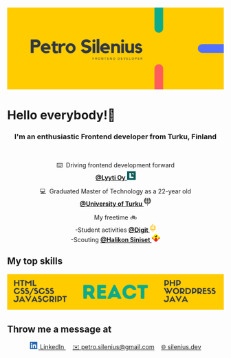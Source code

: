 [![Petro Silenius - Frontend Developer](https://raw.githubusercontent.com/PetroSilenius/PetroSilenius/master/images/README-header.png)](https://www.silenius.dev)

# Hello everybody!👋
<h3 align="center">
 <b>I'm an enthusiastic Frontend developer from Turku, Finland</b>
</h3>
<br/>

<p align="center">
 ⌨️&nbsp;&nbsp;Driving frontend development forward<br/>
 <a href="https://www.lyyti.com"><b>@Lyyti Oy </b>
 <img src="https://raw.githubusercontent.com/PetroSilenius/PetroSilenius/d7248f9403eb4442696b36941394a3cfb19e1d5a/images/Lyyti-logo.jpeg"
      alt="Lyyti logo" height="20px" /></a>
</p>

<p align="center">
 💻&nbsp;&nbsp;Graduated Master of Technology as a 22-year old
 <br/>
 <a href="https://www.utu.fi/fi/opiskelijaksi/tieto-ja-viestintatekniikka-tekniikan-kandidaatti-ja-diplomi-insinoori-3-v-2-v">
  <b>@University of Turku </b>
  <img src="https://raw.githubusercontent.com/PetroSilenius/PetroSilenius/master/images/UniversityOfTurku-logo.png" alt="University of Turku logo" height="20px" />  </a>
</p>

<p align="center">
 My freetime 🚲
 <br/>
  -Student activities 
  <a href="https://www.digit.fi">
   <b>@Digit </b>
   <img src="https://raw.githubusercontent.com/PetroSilenius/PetroSilenius/master/images/Digit-logo.png" alt="Digit logo" height="20px">
  </a>
 <br />
  -Scouting 
  <a href="https://www.halsi.fi">
   <b>@Halikon Siniset </b>
   <img src="https://raw.githubusercontent.com/PetroSilenius/PetroSilenius/master/images/HalikonSiniset-logo.png" alt="Halikon Siniset logo" width="20px" />
  </a>
</p>

## My top skills
[![React, HTML, CSS/SCSS, JavaScrip, PHP, Wordpress, Java](https://raw.githubusercontent.com/PetroSilenius/PetroSilenius/master/images/Tech-skills.png)](https://www.silenius.dev)

## Throw me a message at
<p align="center">
 <a href="https://www.linkedin.com/in/petrosilenius">
  <img src="https://raw.githubusercontent.com/PetroSilenius/PetroSilenius/master/images/LinkedIn-logo.png" alt="LinkedIn logo" width="20px" />
  LinkedIn
 </a>
 &nbsp;&nbsp;&nbsp;
 <a href="mailto:petro.silenius@gmail.com">✉️ petro.silenius@gmail.com</a>&nbsp;&nbsp;&nbsp;
 <a href="https://www.silenius.dev">🌐 silenius.dev</a>
</p>
